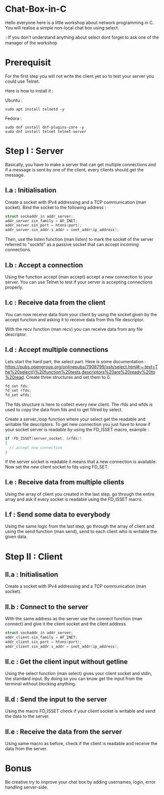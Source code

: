 # Chat-Box-in-C
Hello everyone here is a little workshop about network programming in C. You will realise a simple non-local chat box using select.

💡If you don't understand anything about select dont forget to ask one of the manager of the workshop


# Prerequisit
For the first step you will not write the client yet so to test your server you could use Telnet.

Here is how to install it :

Ubuntu :
```shell
sudo apt install telnetd -y
```
Fedora :
```shell
sudo dnf install dnf-plugins-core -y
sudo dnf install telnet telnet-server
```
# Step I : Server
Basically, you have to make a server that can get multiple connections and if a message is sent by one of the client, every clients should get the message.
## I.a : Initialisation
Create a socket with IPv4 addressing and a TCP communication (man socket).
Bind the socket to the following address : 
```c
struct sockaddr_in addr_server;
addr_server.sin_family = AF_INET;
addr_server.sin_port = htons(port);
addr_server.sin_addr.s_addr = inet_addr(ip_address);
```
Then, use the listen function (man listen) to mark the socket of the server referred to "sockfd" as a passive socket that can accept incoming connections.
## I.b : Accept a connection
Using the function accept (man accept) accept a new connection to your server. You can use Telnet to test if your server is accepting connections properly.
## I.c : Receive data from the client
You can now receive data from your client by using the socket given by the accept function and asking it to receive data from this file descriptor.

With the recv function (man recv) you can receive data from any file descriptor.
## I.d : Accept multiple connections
Lets start the hard part, the select part.
Here is some documentation : https://pubs.opengroup.org/onlinepubs/7908799/xsh/select.html#:~:text=The%20select()%20function%20tests,descriptors%20are%20ready%20to%20read.
Create three structures and set them to 0.
```c
fd_set fds;
fd_set rfds;
fd_set wfds;
```
The fds structure is here to collect every new client. The rfds and wfds is used to copy the data from fds and to get filtred by select.

Create a server_loop function where your select get the readable and writable file descriptors.
To get new connection you just have to know if your socket server is readable by using the FD_ISSET macro, example :
```c
if (FD_ISSET(server_socket, &rfds))
{
  // accept new connection
}
```
If the server socket is readable it means that a new connection is available. Now set the new client socket to fds using FD_SET.
## I.e : Receive data from multiple clients
Using the array of client you created in the last step, go through the entire array and ask if every socket is readable using the FD_ISSET macro.
## I.f : Send some data to everybody
Using the same logic from the last step, go through the array of client and using the send function (man send), send to each client who is writable the given data.

# Step II : Client
## II.a : Initialisation
Create a socket with IPv4 addressing and a TCP communication (man socket).
## II.b : Connect to the server
With the same address as the server use the connect function (man connect) and give it the client socket and the client address.
```c
struct sockaddr_in addr_server;
addr_client.sin_family = AF_INET;
addr_client.sin_port = htons(port);
addr_client.sin_addr.s_addr = inet_addr(ip_address);
```
## II.c : Get the client input without getline
Using the select function (man select) gives your client socket and stdin, the standard input. By doing so you can know get the input from the terminal without blocking anything.
## II.d : Send the input to the server
Using the macro FD_ISSET check if your client socket is writable and send the data to the server.
## II.e : Receive the data from the server
Using same macro as before, check if the client is readable and receive the data from the server.

# Bonus
Be creative try to improve your chat box by adding usernames, login, error handling server-side.
